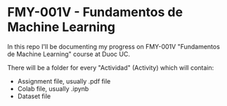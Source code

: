 # FMY-001V - Fundamentos de Machine Learning

In this repo I'll be documenting my progress on FMY-001V "Fundamentos de Machine Learning" course at Duoc UC.

There will be a folder for every "Actividad" (Activity) which will contain:
- Assignment file, usually .pdf file
- Colab file, usually .ipynb
- Dataset file
